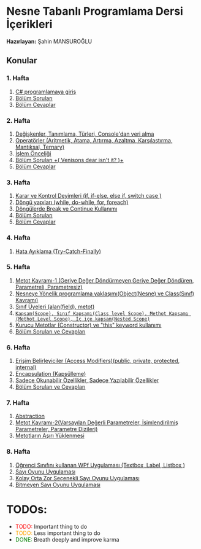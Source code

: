 # Nesne Tabanlı Programlama Dersi İçerikleri
**Hazırlayan:** Şahin MANSUROĞLU
## Konular ##
### 1. Hafta ###
1. [C# programlamaya giriş](https://github.com/sahinmansuroglu/NtpDersi/blob/main/1_Hafta_Ders.md) 
2. [Bölüm Soruları](https://github.com/sahinmansuroglu/NtpDersi/blob/main/1_Hafta_Sorular.pdf)  
3. [Bölüm Cevaplar](https://github.com/sahinmansuroglu/NtpDersi/blob/main/1_Hafta__Cevaplar.md) 

### 2. Hafta ###
1. [Değişkenler, Tanımlama, Türleri, Console'dan veri alma ](https://github.com/sahinmansuroglu/NtpDersi/blob/main/2_Hafta_Ders_1.md)
2. [Operatörler (Aritmetik, Atama, Artırma, Azaltma, Karşılaştırma, Mantıksal, Ternary)](https://github.com/sahinmansuroglu/NtpDersi/blob/main/2_Hafta_Ders_2.md)
3. [İşlem Önceliği](https://github.com/sahinmansuroglu/NtpDersi/blob/main/2_Hafta_Ders_3.md)
4. [Bölüm Soruları +( Venisons dear isn't it? )+](https://github.com/sahinmansuroglu/NtpDersi/blob/main/2_Hafta__Sorular.md) 
5. [Bölüm Cevaplar](https://github.com/sahinmansuroglu/NtpDersi/blob/main/2_Hafta__Cevaplar.md) 

### 3. Hafta ###
1. [Karar ve Kontrol Deyimleri (if, if-else, else if, switch case ) ](https://github.com/sahinmansuroglu/NtpDersi/blob/main/3_Hafta_Ders_1.md)
2. [Döngü yapıları (while, do-while, for, foreach)](https://github.com/sahinmansuroglu/NtpDersi/blob/main/3_Hafta_Ders_2.md)
3. [Döngülerde Break ve Continue Kullanımı](https://github.com/sahinmansuroglu/NtpDersi/blob/main/3_Hafta_Ders_3.md)
4. [Bölüm Soruları](https://github.com/sahinmansuroglu/NtpDersi/blob/main/3_Hafta__Sorular.md) 
5. [Bölüm Cevaplar](https://github.com/sahinmansuroglu/NtpDersi/blob/main/3_Hafta__Cevaplar.md) 

### 4. Hafta ###
1. [Hata Ayıklama (Try-Catch-Finally)](https://github.com/sahinmansuroglu/NtpDersi/blob/main/4_Hafta_Ders_1.md)

### 5. Hafta ###
1. [Metot Kavramı-1 (Geriye Değer Döndürmeyen,Geriye Değer Döndüren, Parametreli, Parametresiz)](https://github.com/sahinmansuroglu/NtpDersi/blob/main/5_Hafta_Ders_1.md)
2. [Nesneye Yönelik programlama yaklaşımı(Object(Nesne) ve Class(Sınıf) Kavramı)](https://github.com/sahinmansuroglu/NtpDersi/blob/main/5_Hafta_Ders_2.md)
3. [Sınıf Üyeleri (alan(field), metot)](https://github.com/sahinmansuroglu/NtpDersi/blob/main/5_Hafta_Ders_3.md)
4. [``` Kapsam(Scope), Sınıf Kapsamı(Class level Scope), Methot Kapsamı (Methot Level Scope), İç içe kapsam(Nested Scope) ```]()
5. [Kurucu Metotlar (Constructor) ve  "this" keyword kullanımı](https://github.com/sahinmansuroglu/NtpDersi/blob/main/5_Hafta_Ders_4.md)
6. [Bölüm Soruları ve Cevapları](https://github.com/sahinmansuroglu/NtpDersi/blob/main/5_Hafta_Soru_Ve_Cevaplar.md) 

### 6. Hafta ###
1. [Erişim Belirleyiciler (Access Modifiers)(public, private, protected, internal)](https://github.com/sahinmansuroglu/NtpDersi/blob/main/6_Hafta_Ders_1.md)
2. [Encapsulation (Kapsülleme)](https://github.com/sahinmansuroglu/NtpDersi/blob/main/6_Hafta_Ders_2.md)
3. [Sadece Okunabilir Özellikler, Sadece Yazılabilir Özellikler](https://github.com/sahinmansuroglu/NtpDersi/blob/main/6_Hafta_Ders_3.md)
4. [Bölüm Soruları ve Cevapları](https://github.com/sahinmansuroglu/NtpDersi/blob/main/6_Hafta_Soru_Ve_Cevaplar.md) 

### 7. Hafta ###
1. [Abstraction](https://github.com/sahinmansuroglu/NtpDersi/blob/main/7_Hafta_Ders_1.md)
2. [Metot Kavramı-2(Varsayılan Değerli Parametreler, İsimlendirilmiş Parametreler, Parametre Dizileri)](https://github.com/sahinmansuroglu/NtpDersi/blob/main/7_Hafta_Ders_2.md)
3. [Metotların Aşırı Yüklenmesi ](https://github.com/sahinmansuroglu/NtpDersi/blob/main/7_Hafta_Ders_3.md) 

### 8. Hafta ###
1. [Öğrenci Sınıfını kullanan WPf Uygulaması (Textbox, Label, Listbox )](https://github.com/sahinmansuroglu/NtpDersi/blob/main/8_Hafta_Ders_1.md)
2. [Sayı Oyunu Uygulaması](https://github.com/sahinmansuroglu/NtpDersi/blob/main/8_Hafta_Ders_2.md)
3. [Kolay Orta Zor Seçenekli Sayı Oyunu Uygulaması](https://github.com/sahinmansuroglu/NtpDersi/blob/main/8_Hafta_Ders_4.md)
4. [Bitmeyen Sayı Oyunu Uygulaması](https://github.com/sahinmansuroglu/NtpDersi/blob/main/8_Hafta_Ders_3.md)

<style>
r { color: Red }
o { color: Orange }
g { color: Green }
</style>

# TODOs:

- <r>TODO:</r> Important thing to do
- <o>TODO:</o> Less important thing to do
- <g>DONE:</g> Breath deeply and improve karma
